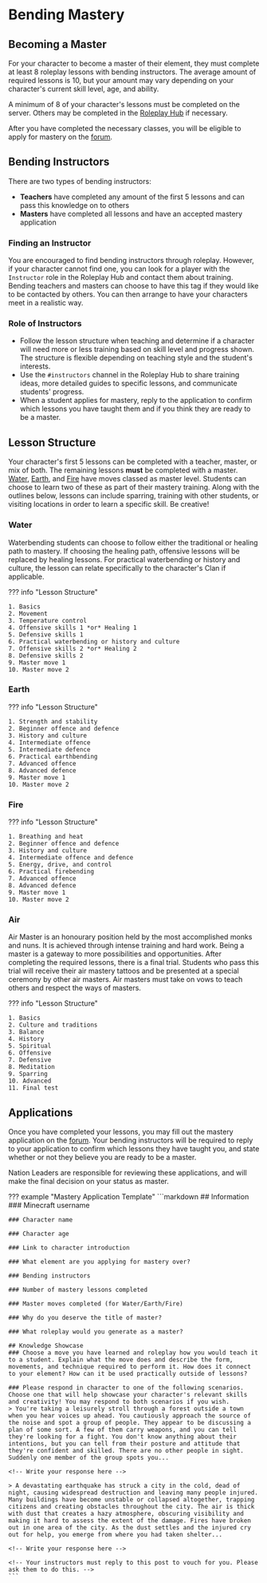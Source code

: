 # Bending Mastery

## Becoming a Master

For your character to become a master of their element, they must complete at least 8 roleplay lessons with bending instructors. The average amount of required lessons is 10, but your amount may vary depending on your character's current skill level, age, and ability.

A minimum of 8 of your character's lessons must be completed on the server. Others may be completed in the [Roleplay Hub](https://discord.gg/tjqX25pH37) if necessary.

After you have completed the necessary classes, you will be eligible to apply for mastery on the [forum](https://forum.rokucraft.com/c/roleplay-applications/mastery/16).

## Bending Instructors

There are two types of bending instructors:

- **Teachers** have completed any amount of the first 5 lessons and can pass this knowledge on to others
- **Masters** have completed all lessons and have an accepted mastery application

### Finding an Instructor

You are encouraged to find bending instructors through roleplay. However, if your character cannot find one, you can look for a player with the `Instructor` role in the Roleplay Hub and contact them about training. Bending teachers and masters can choose to have this tag if they would like to be contacted by others. You can then arrange to have your characters meet in a realistic way.

### Role of Instructors

- Follow the lesson structure when teaching and determine if a character will need more or less training based on skill level and progress shown. The structure is flexible depending on teaching style and the student's interests. 
- Use the `#instructors` channel in the Roleplay Hub to share training ideas, more detailed guides to specific lessons, and communicate students' progress.
- When a student applies for mastery, reply to the application to confirm which lessons you have taught them and if you think they are ready to be a master.

## Lesson Structure

Your character's first 5 lessons can be completed with a teacher, master, or mix of both. The remaining lessons **must** be completed with a master. 
[Water](https://avatar.fandom.com/wiki/Waterbending#Waterbending_master_level), [Earth](https://avatar.fandom.com/wiki/Earthbending#Earthbending_master_level), and [Fire](https://avatar.fandom.com/wiki/Firebending#Firebending_master_level) have moves classed as master level. Students can choose to learn two of these as part of their mastery training. Along with the outlines below, lessons can include sparring, training with other students, or visiting locations in order to learn a specific skill. Be creative!

### Water
Waterbending students can choose to follow either the traditional or healing path to mastery. If choosing the healing path, offensive lessons will be replaced by healing lessons. For practical waterbending or history and culture, the lesson can relate specifically to the character's Clan if applicable.

??? info "Lesson Structure"

    1. Basics
    2. Movement
    3. Temperature control
    4. Offensive skills 1 *or* Healing 1
    5. Defensive skills 1
    6. Practical waterbending or history and culture
    7. Offensive skills 2 *or* Healing 2
    8. Defensive skills 2
    9. Master move 1
    10. Master move 2

### Earth

??? info "Lesson Structure"

    1. Strength and stability
    2. Beginner offence and defence
    3. History and culture
    4. Intermediate offence
    5. Intermediate defence
    6. Practical earthbending
    7. Advanced offence
    8. Advanced defence
    9. Master move 1
    10. Master move 2

### Fire

??? info "Lesson Structure"

    1. Breathing and heat
    2. Beginner offence and defence
    3. History and culture
    4. Intermediate offence and defence
    5. Energy, drive, and control
    6. Practical firebending
    7. Advanced offence
    8. Advanced defence
    9. Master move 1
    10. Master move 2

### Air

Air Master is an honourary position held by the most accomplished monks and nuns. It is achieved through intense training and hard work. Being a master is a gateway to more possibilities and opportunities. After completing the required lessons, there is a final trial. Students who pass this trial will receive their air mastery tattoos and be presented at a special ceremony by other air masters. Air masters must take on vows to teach others and respect the ways of masters.

??? info "Lesson Structure"

    1. Basics
    2. Culture and traditions
    3. Balance
    4. History
    5. Spiritual
    6. Offensive
    7. Defensive
    8. Meditation
    9. Sparring
    10. Advanced
    11. Final test

## Applications

Once you have completed your lessons, you may fill out the mastery application on the [forum](https://forum.rokucraft.com/c/roleplay-applications/mastery/16). Your bending instructors will be required to reply to your application to confirm which lessons they have taught you, and state whether or not they believe you are ready to be a master. 

Nation Leaders are responsible for reviewing these applications, and will make the final decision on your status as master.

??? example "Mastery Application Template"
    ```markdown
    ## Information
    ### Minecraft username

    ### Character name

    ### Character age

    ### Link to character introduction

    ### What element are you applying for mastery over?

    ### Bending instructors

    ### Number of mastery lessons completed

    ### Master moves completed (for Water/Earth/Fire)

    ### Why do you deserve the title of master?

    ### What roleplay would you generate as a master?

    ## Knowledge Showcase
    ### Choose a move you have learned and roleplay how you would teach it to a student. Explain what the move does and describe the form, movements, and technique required to perform it. How does it connect to your element? How can it be used practically outside of lessons?

    ### Please respond in character to one of the following scenarios. Choose one that will help showcase your character's relevant skills and creativity! You may respond to both scenarios if you wish.
    > You're taking a leisurely stroll through a forest outside a town when you hear voices up ahead. You cautiously approach the source of the noise and spot a group of people. They appear to be discussing a plan of some sort. A few of them carry weapons, and you can tell they're looking for a fight. You don't know anything about their intentions, but you can tell from their posture and attitude that they're confident and skilled. There are no other people in sight. Suddenly one member of the group spots you...

    <!-- Write your response here -->

    > A devastating earthquake has struck a city in the cold, dead of night, causing widespread destruction and leaving many people injured. Many buildings have become unstable or collapsed altogether, trapping citizens and creating obstacles throughout the city. The air is thick with dust that creates a hazy atmosphere, obscuring visibility and making it hard to assess the extent of the damage. Fires have broken out in one area of the city. As the dust settles and the injured cry out for help, you emerge from where you had taken shelter...

    <!-- Write your response here -->

    <!-- Your instructors must reply to this post to vouch for you. Please ask them to do this. -->
    ```
